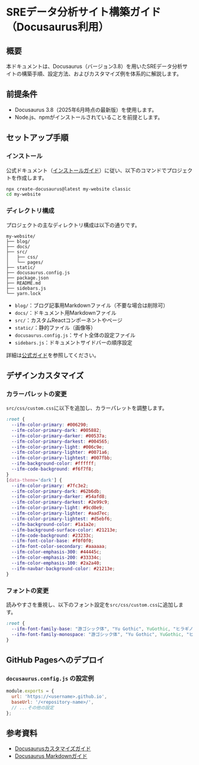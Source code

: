 # SREデータ分析サイト構築ガイド（Docusaurus利用）

## 概要

本ドキュメントは、Docusaurus（バージョン3.8）を用いたSREデータ分析サイトの構築手順、設定方法、およびカスタマイズ例を体系的に解説します。

## 前提条件

- Docusaurus 3.8（2025年6月時点の最新版）を使用します。
- Node.js、npmがインストールされていることを前提とします。

## セットアップ手順

### インストール

公式ドキュメント（[インストールガイド](https://docusaurus.io/docs/installation)）に従い、以下のコマンドでプロジェクトを作成します。

```bash
npx create-docusaurus@latest my-website classic
cd my-website
```

### ディレクトリ構成

プロジェクトの主なディレクトリ構成は以下の通りです。

```plaintext
my-website/
├── blog/
├── docs/
├── src/
│   ├── css/
│   └── pages/
├── static/
├── docusaurus.config.js
├── package.json
├── README.md
├── sidebars.js
└── yarn.lock
```

- `blog/`：ブログ記事用Markdownファイル（不要な場合は削除可）
- `docs/`：ドキュメント用Markdownファイル
- `src/`：カスタムReactコンポーネントやページ
- `static/`：静的ファイル（画像等）
- `docusaurus.config.js`：サイト全体の設定ファイル
- `sidebars.js`：ドキュメントサイドバーの順序設定

詳細は[公式ガイド](https://docusaurus.io/docs/docs-introduction)を参照してください。

## デザインカスタマイズ

### カラーパレットの変更

`src/css/custom.css`に以下を追加し、カラーパレットを調整します。

```css
:root {
  --ifm-color-primary: #006290;
  --ifm-color-primary-dark: #005882;
  --ifm-color-primary-darker: #00537a;
  --ifm-color-primary-darkest: #004565;
  --ifm-color-primary-light: #006c9e;
  --ifm-color-primary-lighter: #0071a6;
  --ifm-color-primary-lightest: #007fbb;
  --ifm-background-color: #ffffff;
  --ifm-code-background: #f6f7f8;
}
[data-theme='dark'] {
  --ifm-color-primary: #7fc3e2;
  --ifm-color-primary-dark: #62b6db;
  --ifm-color-primary-darker: #54afd8;
  --ifm-color-primary-darkest: #2e99c9;
  --ifm-color-primary-light: #9cd0e9;
  --ifm-color-primary-lighter: #aad7ec;
  --ifm-color-primary-lightest: #d5ebf6;
  --ifm-background-color: #1a1a2e;
  --ifm-background-surface-color: #21213e;
  --ifm-code-background: #23233c;
  --ifm-font-color-base: #f0f0f0;
  --ifm-font-color-secondary: #aaaaaa;
  --ifm-color-emphasis-300: #44445c;
  --ifm-color-emphasis-200: #33334c;
  --ifm-color-emphasis-100: #2a2a40;
  --ifm-navbar-background-color: #21213e;
}
```

### フォントの変更

読みやすさを重視し、以下のフォント設定を`src/css/custom.css`に追加します。

```css
:root {
  --ifm-font-family-base: "游ゴシック体", "Yu Gothic", YuGothic, "ヒラギノ角ゴ Pro", "Hiragino Kaku Gothic Pro", "メイリオ", Meiryo, "MS Pゴシック", "MS PGothic", sans-serif;
  --ifm-font-family-monospace: "游ゴシック体", "Yu Gothic", YuGothic, "ヒラギノ角ゴ Pro", "Hiragino Kaku Gothic Pro", "メイリオ", Meiryo, "MS Pゴシック", "MS PGothic", sans-serif;
}
```

## GitHub Pagesへのデプロイ

### `docusaurus.config.js` の設定例

```js
module.exports = {
  url: 'https://<username>.github.io',
  baseUrl: '/<repository-name>/',
  // ...その他の設定
};
```

## 参考資料

- [Docusaurusカスタマイズガイド](https://docusaurus.io/docs/customization)
- [Docusaurus Markdownガイド](https://docusaurus.io/docs/markdown-features)
